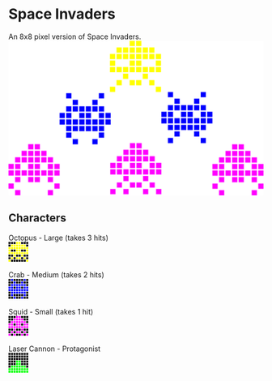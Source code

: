 # Space Invaders
An 8x8 pixel version of Space Invaders.</br>
![Alt text](/spaceInvaders/img/si_cover.png?raw=true "Cover art")

## Characters
Octopus - Large (takes 3 hits)</br>
![Alt text](/spaceInvaders/img/led_si_lrg_octopus_0.bmp?raw=true "Cover art")

Crab - Medium (takes 2 hits)</br>
![Alt text](/spaceInvaders/img/led_si_med_crab_0.bmp?raw=true "Cover art")

Squid - Small (takes 1 hit)</br>
![Alt text](/spaceInvaders/img/led_si_sm_squid_0.bmp?raw=true "Cover art")

Laser Cannon - Protagonist</br>
![Alt text](/spaceInvaders/img/led_si_laser_cannon_0.bmp?raw=true "Cover art")
